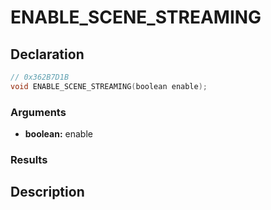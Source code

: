 # ENABLE_SCENE_STREAMING

## Declaration
```cpp
// 0x362B7D1B
void ENABLE_SCENE_STREAMING(boolean enable);
```

### Arguments
- **boolean:** enable

### Results

## Description
